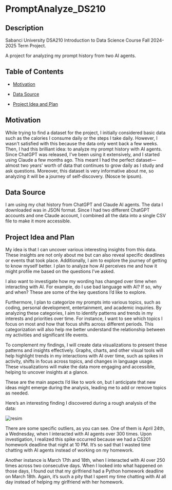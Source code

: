 # PromptAnalyze_DS210
## Description
Sabanci University DSA210 Introduction to Data Science Course Fall 2024-2025 Term Project.

A project for analyzing my prompt history from two AI agents.

## Table of Contents

- [Motivation](#motivation)
 
- [Data Source](#data-source)
 
- [Project Idea and Plan](#project-idea-and-plan)
 





## Motivation

While trying to find a dataset for the project, I initially considered basic data such as the calories I consume daily or the steps I take daily. However, I wasn't satisfied with this because the data only went back a few weeks. Then, I had this brilliant idea: to analyze my prompt history with AI agents. Since ChatGPT was released, I’ve been using it extensively, and I started using Claude a few months ago. This meant I had the perfect dataset—almost two years' worth of data that continues to grow daily as I study and ask questions. Moreover, this dataset is very informative about me, so analyzing it will be a journey of self-discovery. (Nosce te ipsum).

## Data Source

I am using my chat history from ChatGPT and Claude AI agents. The data I downloaded was in JSON format. Since I had two different ChatGPT accounts and one Claude account, I combined all the data into a single CSV file to make it more accessible.

## Project Idea and Plan

My idea is that I can uncover various interesting insights from this data. These insights are not only about me but can also reveal specific deadlines or events that took place. Additionally, I aim to explore the journey of getting to know myself better. I plan to analyze how AI perceives me and how it might profile me based on the questions I’ve asked.

I also want to investigate how my wording has changed over time when interacting with AI. For example, do I use bad language with AI? If so, why and when? These are some of the key questions I’d like to explore.

Furthermore, I plan to categorize my prompts into various topics, such as coding, personal development, entertainment, and academic inquiries. By analyzing these categories, I aim to identify patterns and trends in my interests and priorities over time. For instance, I want to see which topics I focus on most and how that focus shifts across different periods. This categorization will also help me better understand the relationship between my activities and significant life events.

To complement my findings, I will create data visualizations to present these patterns and insights effectively. Graphs, charts, and other visual tools will help highlight trends in my interactions with AI over time, such as spikes in activity, shifts in focus across topics, and changes in language usage. These visualizations will make the data more engaging and accessible, helping to uncover insights at a glance.

These are the main aspects I’d like to work on, but I anticipate that new ideas might emerge during the analysis, leading me to add or remove topics as needed.

Here’s an interesting finding I discovered during a rough analysis of the data:

![resim](https://github.com/user-attachments/assets/875a7d49-ca4c-4fb1-8fe0-da3404a0540e)

There are some specific outliers, as you can see. One of them is April 24th, a Wednesday, when I interacted with AI agents over 300 times. Upon investigation, I realized this spike occurred because we had a CS201 homework deadline that night at 10 PM. It’s so sad that I wasted time chatting with AI agents instead of working on my homework.

Another instance is March 17th and 18th, when I interacted with AI over 250 times across two consecutive days. When I looked into what happened on those days, I found out that my girlfriend had a Python homework deadline on March 18th. Again, it’s such a pity that I spent my time chatting with AI all day instead of helping my girlfriend with her homework.
